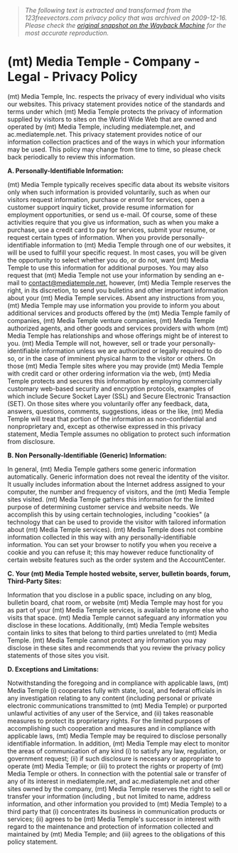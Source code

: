 > *The following text is extracted and transformed from the 123freevectors.com privacy policy that was archived on 2009-12-16. Please check the [original snapshot on the Wayback Machine](https://web.archive.org/web/20091216021129id_/http%3A//mediatemple.net/company/legal/privacy.php) for the most accurate reproduction.*

# (mt) Media Temple - Company - Legal - Privacy Policy

(mt) Media Temple, Inc. respects the privacy of every individual who visits our websites. This privacy statement provides notice of the standards and terms under which (mt) Media Temple protects the privacy of information supplied by visitors to sites on the World Wide Web that are owned and operated by (mt) Media Temple, including mediatemple.net, and ac.mediatemple.net. This privacy statement provides notice of our information collection practices and of the ways in which your information may be used. This policy may change from time to time, so please check back periodically to review this information.

**A. Personally-Identifiable Information:**

(mt) Media Temple typically receives specific data about its website visitors only when such information is provided voluntarily, such as when our visitors request information, purchase or enroll for services, open a customer support inquiry ticket, provide resume information for employment opportunities, or send us e-mail. Of course, some of these activities require that you give us information, such as when you make a purchase, use a credit card to pay for services, submit your resume, or request certain types of information. When you provide personally-identifiable information to (mt) Media Temple through one of our websites, it will be used to fulfill your specific request. In most cases, you will be given the opportunity to select whether you do, or do not, want (mt) Media Temple to use this information for additional purposes. You may also request that (mt) Media Temple not use your information by sending an e-mail to contact@mediatemple.net, however, (mt) Media Temple reserves the right, in its discretion, to send you bulletins and other important information about your (mt) Media Temple services. Absent any instructions from you, (mt) Media Temple may use information you provide to inform you about additional services and products offered by the (mt) Media Temple family of companies, (mt) Media Temple venture companies, (mt) Media Temple authorized agents, and other goods and services providers with whom (mt) Media Temple has relationships and whose offerings might be of interest to you. (mt) Media Temple will not, however, sell or trade your personally-identifiable information unless we are authorized or legally required to do so, or in the case of imminent physical harm to the visitor or others. On those (mt) Media Temple sites where you may provide (mt) Media Temple with credit card or other ordering information via the web, (mt) Media Temple protects and secures this information by employing commercially customary web-based security and encryption protocols, examples of which include Secure Socket Layer (SSL) and Secure Electronic Transaction (SET). On those sites where you voluntarily offer any feedback, data, answers, questions, comments, suggestions, ideas or the like, (mt) Media Temple will treat that portion of the information as non-confidential and nonproprietary and, except as otherwise expressed in this privacy statement, Media Temple assumes no obligation to protect such information from disclosure.

**B. Non Personally-Identifiable (Generic) Information:**

In general, (mt) Media Temple gathers some generic information automatically. Generic information does not reveal the identity of the visitor. It usually includes information about the Internet address assigned to your computer, the number and frequency of visitors, and the (mt) Media Temple sites visited. (mt) Media Temple gathers this information for the limited purpose of determining customer service and website needs. We accomplish this by using certain technologies, including "cookies" (a technology that can be used to provide the visitor with tailored information about (mt) Media Temple services). (mt) Media Temple does not combine information collected in this way with any personally-identifiable information. You can set your browser to notify you when you receive a cookie and you can refuse it; this may however reduce functionality of certain website features such as the order system and the AccountCenter. 

**C. Your (mt) Media Temple hosted website, server, bulletin boards, forum, Third-Party Sites:**

Information that you disclose in a public space, including on any blog, bulletin board, chat room, or website (mt) Media Temple may host for you as part of your (mt) Media Temple services, is available to anyone else who visits that space. (mt) Media Temple cannot safeguard any information you disclose in these locations. Additionally, (mt) Media Temple websites contain links to sites that belong to third parties unrelated to (mt) Media Temple. (mt) Media Temple cannot protect any information you may disclose in these sites and recommends that you review the privacy policy statements of those sites you visit. 

**D. Exceptions and Limitations:**

Notwithstanding the foregoing and in compliance with applicable laws, (mt) Media Temple (i) cooperates fully with state, local, and federal officials in any investigation relating to any content (including personal or private electronic communications transmitted to (mt) Media Temple) or purported unlawful activities of any user of the Service, and (ii) takes reasonable measures to protect its proprietary rights. For the limited purposes of accomplishing such cooperation and measures and in compliance with applicable laws, (mt) Media Temple may be required to disclose personally identifiable information. In addition, (mt) Media Temple may elect to monitor the areas of communication of any kind (i) to satisfy any law, regulation, or government request; (ii) if such disclosure is necessary or appropriate to operate (mt) Media Temple; or (iii) to protect the rights or property of (mt) Media Temple or others. In connection with the potential sale or transfer of any of its interest in mediatemple.net, and ac.mediatemple.net and other sites owned by the company, (mt) Media Temple reserves the right to sell or transfer your information (including , but not limited to name, address information, and other information you provided to (mt) Media Temple) to a third party that (i) concentrates its business in communication products or services; (ii) agrees to be (mt) Media Temple's successor in interest with regard to the maintenance and protection of information collected and maintained by (mt) Media Temple; and (iii) agrees to the obligations of this policy statement.

